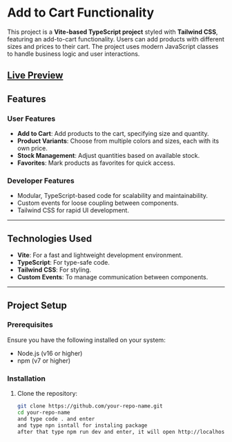 # Add to Cart Functionality

This project is a **Vite-based TypeScript project** styled with **Tailwind CSS**, featuring an add-to-cart functionality. Users can add products with different sizes and prices to their cart. The project uses modern JavaScript classes to handle business logic and user interactions.

## [Live Preview](https://product-cart-html.vercel.app)

## Features

### User Features
- **Add to Cart**: Add products to the cart, specifying size and quantity.
- **Product Variants**: Choose from multiple colors and sizes, each with its own price.
- **Stock Management**: Adjust quantities based on available stock.
- **Favorites**: Mark products as favorites for quick access.

### Developer Features
- Modular, TypeScript-based code for scalability and maintainability.
- Custom events for loose coupling between components.
- Tailwind CSS for rapid UI development.

---

## Technologies Used
- **Vite**: For a fast and lightweight development environment.
- **TypeScript**: For type-safe code.
- **Tailwind CSS**: For styling.
- **Custom Events**: To manage communication between components.

---

## Project Setup

### Prerequisites
Ensure you have the following installed on your system:
- Node.js (v16 or higher)
- npm (v7 or higher)

### Installation
1. Clone the repository:
   ```bash or open any terminal
   git clone https://github.com/your-repo-name.git
   cd your-repo-name
   and type code . and enter
   and type npn isntall for instaling package
   after that type npm run dev and enter, it will open http://localhost:5173 in this port

